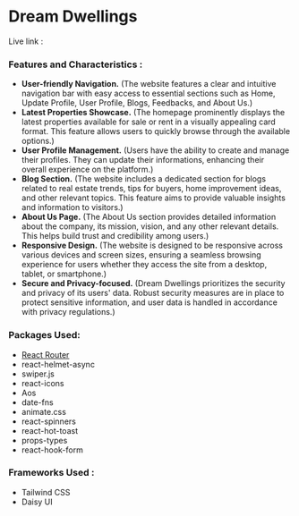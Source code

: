 # Dream Dwellings

Live link :  


### Features and Characteristics : 
- **User-friendly Navigation.** (The website features a clear and intuitive navigation bar with easy access to essential sections such as Home, Update Profile, User Profile, Blogs, Feedbacks, and About Us.)
- **Latest Properties Showcase.** (The homepage prominently displays the latest properties available for sale or rent in a visually appealing card format. This feature allows users to quickly browse through the available options.)
- **User Profile Management.** (Users have the ability to create and manage their profiles. They can update their informations, enhancing their overall experience on the platform.)
- **Blog Section.** (The website includes a dedicated section for blogs related to real estate trends, tips for buyers, home improvement ideas, and other relevant topics. This feature aims to provide valuable insights and information to visitors.)
- **About Us Page.** (The About Us section provides detailed information about the company, its mission, vision,  and any other relevant details. This helps build trust and credibility among users.)
- **Responsive Design.** (The website is designed to be responsive across various devices and screen sizes, ensuring a seamless browsing experience for users whether they access the site from a desktop, tablet, or smartphone.)
- **Secure and Privacy-focused.** (Dream Dwellings prioritizes the security and privacy of its users' data. Robust security measures are in place to protect sensitive information, and user data is handled in accordance with privacy regulations.)


### Packages Used:
- [React Router](https://reactrouter.com/en/main)
- react-helmet-async
- swiper.js
- react-icons
- Aos
- date-fns
- animate.css
- react-spinners
- react-hot-toast
- props-types
- react-hook-form


### Frameworks Used : 
- Tailwind CSS
- Daisy UI
